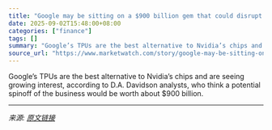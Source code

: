 ```yaml
---
title: "Google may be sitting on a $900 billion gem that could disrupt Nvidia’s dominance"
date: 2025-09-02T15:48:00+08:00
categories: ["finance"]
tags: []
summary: "Google’s TPUs are the best alternative to Nvidia’s chips and are seeing growing interest, according to D.A. Davidson analysts, who think a potential spinoff of the business would be worth about $900 b"
source_url: "https://www.marketwatch.com/story/google-may-be-sitting-on-a-900-billion-gem-that-could-disrupt-nvidias-dominance-20662ec6?mod=mw_rss_topstories"
---
```


Google’s TPUs are the best alternative to Nvidia’s chips and are seeing growing interest, according to D.A. Davidson analysts, who think a potential spinoff of the business would be worth about $900 billion.

---

*来源: [原文链接](https://www.marketwatch.com/story/google-may-be-sitting-on-a-900-billion-gem-that-could-disrupt-nvidias-dominance-20662ec6?mod=mw_rss_topstories)*
